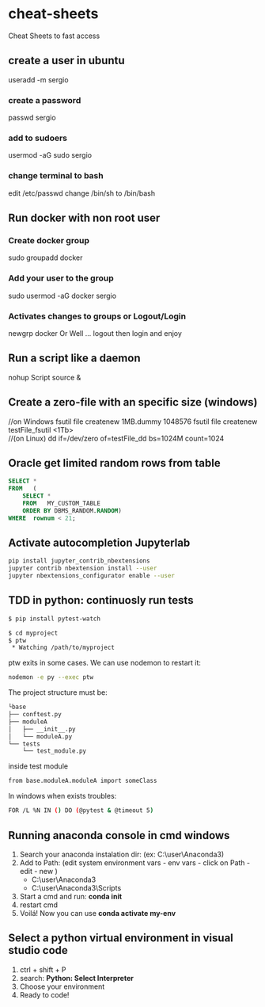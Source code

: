 # cheat-sheets
Cheat Sheets to fast  access

## create a user in ubuntu
useradd -m sergio
### create a password
passwd sergio
### add to sudoers
usermod -aG sudo sergio
### change terminal to bash
edit /etc/passwd
change /bin/sh to /bin/bash

## Run docker with non root user
### Create docker group
sudo groupadd docker
### Add your user to the group
sudo usermod -aG docker sergio
### Activates changes to groups or Logout/Login
newgrp docker
Or Well ... logout then login and enjoy

## Run a script like a daemon
nohup Script source & 

## Create a zero-file with an specific size (windows)
//on Windows
fsutil file createnew 1MB.dummy 1048576 
fsutil file createnew testFile_fsutil <1Tb>   
//(on Linux)
dd if=/dev/zero of=testFile_dd bs=1024M count=1024  

## Oracle get limited random rows from table
``` sql
SELECT *
FROM   (
    SELECT *
    FROM   MY_CUSTOM_TABLE
    ORDER BY DBMS_RANDOM.RANDOM)
WHERE  rownum < 21;
```
## Activate autocompletion Jupyterlab

``` bash
pip install jupyter_contrib_nbextensions
jupyter contrib nbextension install --user
jupyter nbextensions_configurator enable --user
```



TDD in python: continuosly run tests
------------------------------------
```bash
$ pip install pytest-watch
```

```bash
$ cd myproject
$ ptw
 * Watching /path/to/myproject
```

ptw exits in some cases. We can use nodemon to restart it:

```bash
nodemon -e py --exec ptw
```
The project structure must be:

```bash
└base
├── conftest.py
├── moduleA
│   ├── __init__.py
│   └── moduleA.py
└── tests
    └── test_module.py
```
inside test module 
```bash
from base.moduleA.moduleA import someClass
```

In windows when exists troubles:
```bash
FOR /L %N IN () DO (@pytest & @timeout 5)
```

## Running anaconda console in cmd windows
1. Search your anaconda instalation dir: (ex: C:\user\Anaconda3)
3. Add to Path: (edit system environment vars - env vars - click on Path - edit - new )
    - C:\user\Anaconda3
    - C:\user\Anaconda3\Scripts
4. Start a cmd and run: **conda init**
5. restart cmd
6. Voilá! Now you can use **conda activate my-env**


## Select a python virtual environment in visual studio code
1. ctrl + shift + P
2. search: **Python: Select Interpreter**
3. Choose your environment
4. Ready to code!
